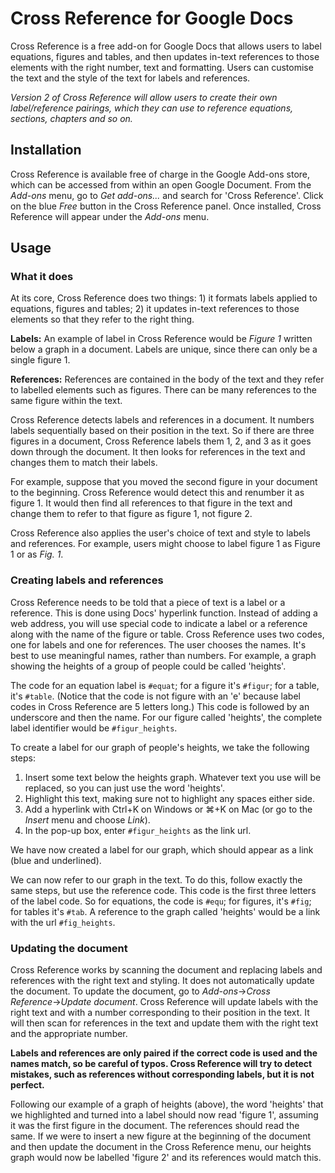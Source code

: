 # Cross Reference for Google Docs

Cross Reference is a free add-on for Google Docs that allows users to label equations, figures and tables, and then updates in-text references to those elements with the right number, text and formatting. Users can customise the text and the style of the text for labels and references.

*Version 2 of Cross Reference will allow users to create their own label/reference pairings, which they can use to reference equations, sections, chapters and so on.*

## Installation

Cross Reference is available free of charge in the Google Add-ons store, which can be accessed from within an open Google Document. From the *Add-ons* menu, go to *Get add-ons...* and search for 'Cross Reference'. Click on the blue *Free* button in the Cross Reference panel. Once installed, Cross Reference will appear under the *Add-ons* menu.

## Usage
### What it does

At its core, Cross Reference does two things: 1) it formats labels applied to equations, figures and tables; 2) it updates in-text references to those elements so that they refer to the right thing.

**Labels:** An example of label in Cross Reference would be *Figure 1* written below a graph in a document. Labels are unique, since there can only be a single figure 1.

**References:** References are contained in the body of the text and they refer to labelled elements such as figures. There can be many references to the same figure within the text.

Cross Reference detects labels and references in a document. It numbers labels sequentially based on their position in the text. So if there are three figures in a document, Cross Reference labels them 1, 2, and 3 as it goes down through the document. It then looks for references in the text and changes them to match their labels.

For example, suppose that you moved the second figure in your document to the beginning. Cross Reference would detect this and renumber it as figure 1. It would then find all references to that figure in the text and change them to refer to that figure as figure 1, not figure 2.

Cross Reference also applies the user's choice of text and style to labels and references. For example, users might choose to label figure 1 as Figure 1 or as *Fig. 1*.

### Creating labels and references

Cross Reference needs to be told that a piece of text is a label or a reference. This is done using Docs' hyperlink function. Instead of adding a web address, you will use special code to indicate a label or a reference along with the name of the figure or table. Cross Reference uses two codes, one for labels and one for references. The user chooses the names. It's best to use meaningful names, rather than numbers. For example, a graph showing the heights of a group of people could be called 'heights'.

The code for an equation label is `#equat`; for a figure it's `#figur`; for a table, it's `#table`. (Notice that the code is not figure with an 'e' because label codes in Cross Reference are 5 letters long.) This code is followed by an underscore and then the name. For our figure called 'heights', the complete label identifier would be `#figur_heights`.

To create a label for our graph of people's heights, we take the following steps:

1. Insert some text below the heights graph. Whatever text you use will be replaced, so you can just use the word 'heights'.
2. Highlight this text, making sure not to highlight any spaces either side.
3. Add a hyperlink with Ctrl+K on Windows or ⌘+K on Mac (or go to the *Insert* menu and choose *Link*).
4. In the pop-up box, enter `#figur_heights` as the link url.

We have now created a label for our graph, which should appear as a link (blue and underlined).

We can now refer to our graph in the text. To do this, follow exactly the same steps, but use the reference code. This code is the first three letters of the label code. So for equations, the code is `#equ`; for figures, it's `#fig`; for tables it's `#tab`. A reference to the graph called 'heights' would be a link with the url `#fig_heights`.

### Updating the document

Cross Reference works by scanning the document and replacing labels and references with the right text and styling. It does not automatically update the document. To update the document, go to *Add-ons*→*Cross Reference*→*Update document*. Cross Reference will update labels with the right text and with a number corresponding to their position in the text. It will then scan for references in the text and update them with the right text and the appropriate number.

**Labels and references are only paired if the correct code is used and the names match, so be careful of typos. Cross Reference will try to detect mistakes, such as references without corresponding labels, but it is not perfect.**

Following our example of a graph of heights (above), the word 'heights' that we highlighted and turned into a label should now read 'figure 1', assuming it was the first figure in the document. The references should read the same. If we were to insert a new figure at the beginning of the document and then update the document in the Cross Reference menu, our heights graph would now be labelled 'figure 2' and its references would match this.

